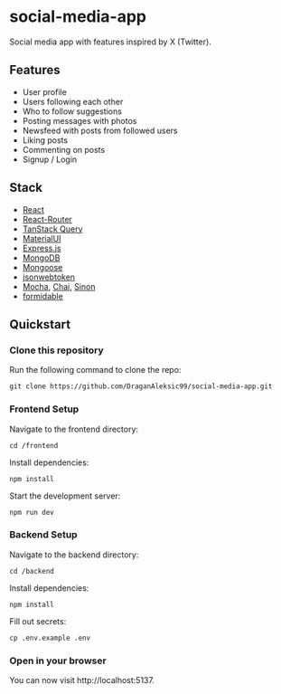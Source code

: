 # social-media-app

Social media app with features inspired by X (Twitter).

## Features
- User profile
- Users following each other
- Who to follow suggestions
- Posting messages with photos
- Newsfeed with posts from followed users
- Liking posts
- Commenting on posts
- Signup / Login

## Stack

- [React](https://react.dev/)
- [React-Router](https://reactrouter.com/en/main)
- [TanStack Query](https://tanstack.com/query/latest)
- [MaterialUI](https://mui.com/)
- [Express.js](https://expressjs.com/)
- [MongoDB](https://www.mongodb.com/)
- [Mongoose](https://mongoosejs.com/)
- [jsonwebtoken](https://www.npmjs.com/package/jsonwebtoken)
- [Mocha](https://mochajs.org/), [Chai](https://www.chaijs.com/), [Sinon](https://sinonjs.org/)
- [formidable](https://www.npmjs.com/package/formidable)

## Quickstart

### Clone this repository

Run the following command to clone the repo:

```
git clone https://github.com/DraganAleksic99/social-media-app.git
```

### Frontend Setup

Navigate to the frontend directory:

```
cd /frontend
```

Install dependencies:

```
npm install
```

Start the development server:

```
npm run dev
```

### Backend Setup

Navigate to the backend directory:

```
cd /backend
```

Install dependencies:

```
npm install
```

Fill out secrets:

```
cp .env.example .env
```

### Open in your browser

You can now visit http://localhost:5137.
